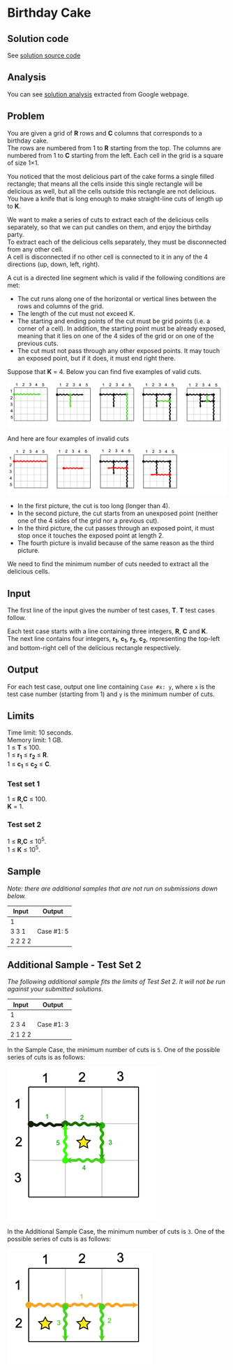 # Birthday Cake

## Solution code

See [solution source code](/Round%20E/Birthday%20Cake/solution.js)

## Analysis

You can see [solution analysis](/Round%20E/Birthday%20Cake/analysis.md) extracted from Google webpage.

## Problem

You are given a grid of **R** rows and **C** columns that corresponds to a birthday cake.<br>
The rows are numbered from 1 to **R** starting from the top. The columns are numbered from 1 to **C** starting from the left. Each cell in the grid is a square of size 1×1.

You noticed that the most delicious part of the cake forms a single filled rectangle; that means all the cells inside this single rectangle will be delicious as well, but all the cells outside this rectangle are not delicious.
You have a knife that is long enough to make straight-line cuts of length up to **K**.

We want to make a series of cuts to extract each of the delicious cells separately, so that we can put candles on them, and enjoy the birthday party.<br>
To extract each of the delicious cells separately, they must be disconnected from any other cell.<br>
A cell is disconnected if no other cell is connected to it in any of the 4 directions (up, down, left, right).

A cut is a directed line segment which is valid if the following conditions are met:

- The cut runs along one of the horizontal or vertical lines between the rows and columns of the grid.
- The length of the cut must not exceed K.
- The starting and ending points of the cut must be grid points (i.e. a corner of a cell). In addition, the starting point must be already exposed, meaning that it lies on one of the 4 sides of the grid or on one of the previous cuts.
- The cut must not pass through any other exposed points. It may touch an exposed point, but if it does, it must end right there.

Suppose that **K** = 4. Below you can find five examples of valid cuts.

![Birthday Cake](/images/round-e-birthday-cake-1.png)

And here are four examples of invalid cuts

![Birthday Cake](/images/round-e-birthday-cake-2.png)

- In the first picture, the cut is too long (longer than 4).
- In the second picture, the cut starts from an unexposed point (neither one of the 4 sides of the grid nor a previous cut).
- In the third picture, the cut passes through an exposed point, it must stop once it touches the exposed point at length 2.
- The fourth picture is invalid because of the same reason as the third picture.

We need to find the minimum number of cuts needed to extract all the delicious cells.

## Input

The first line of the input gives the number of test cases, **T**. **T** test cases follow.

Each test case starts with a line containing three integers, **R**, **C** and **K**.<br>
The next line contains four integers, **r<sub>1</sub>**, **c<sub>1</sub>**, **r<sub>2</sub>**, **c<sub>2</sub>**, representing the top-left and bottom-right cell of the delicious rectangle respectively.

## Output

For each test case, output one line containing `Case #x: y`, where `x` is the test case number (starting from 1) and `y` is the minimum number of cuts.

## Limits

Time limit: 10 seconds.<br>
Memory limit: 1 GB.<br>
1 ≤ **T** ≤ 100.<br>
1 ≤ **r<sub>1</sub>** ≤ **r<sub>2</sub>** ≤ **R**.<br>
1 ≤ **c<sub>1</sub>** ≤ **c<sub>2</sub>** ≤ **C**.

### Test set 1

1 ≤ **R,C** ≤ 100.<br>
**K** = 1.

### Test set 2

1 ≤ **R,C** ≤ 10<sup>5</sup>.<br>
1 ≤ **K** ≤ 10<sup>5</sup>.

## Sample

_Note: there are additional samples that are not run on submissions down below._

| Input   | Output     |
| ------- | ---------- |
| 1       |            |
| 3 3 1   | Case #1: 5 |
| 2 2 2 2 |            |

## Additional Sample - Test Set 2

_The following additional sample fits the limits of Test Set 2. It will not be run against your submitted solutions._

| Input   | Output     |
| ------- | ---------- |
| 1       |            |
| 2 3 4   | Case #1: 3 |
| 2 1 2 2 |            |

In the Sample Case, the minimum number of cuts is `5`. One of the possible series of cuts is as follows:

![Birthday Cake](/images/round-e-birthday-cake-3.png)

In the Additional Sample Case, the minimum number of cuts is `3`. One of the possible series of cuts is as follows:

![Birthday Cake](/images/round-e-birthday-cake-4.png)
